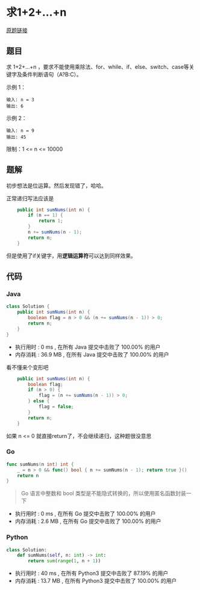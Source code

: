 # 求1+2+…+n

[原题链接](https://leetcode-cn.com/problems/qiu-12n-lcof/)

## 题目

求 1+2+...+n ，要求不能使用乘除法、for、while、if、else、switch、case等关键字及条件判断语句（A?B:C）。

示例 1：
```text
输入: n = 3
输出: 6
```

示例 2：
```text
输入: n = 9
输出: 45
```

限制：1 <= n <= 10000

## 题解

初步想法是位运算。然后发现错了，哈哈。

正常递归写法应该是 
```java
    public int sumNums(int n) {
        if (n == 1) {
            return 1;
        }
        n += sumNums(n - 1);
        return n;
    }
```

但是使用了if关键字，用**逻辑运算符**可以达到同样效果。

## 代码

### Java

```java
class Solution {
    public int sumNums(int n) {
        boolean flag = n > 0 && (n += sumNums(n - 1)) > 0;
        return n;
    }
}
```

- 执行用时 : 0 ms , 在所有 Java 提交中击败了 100.00% 的用户 
- 内存消耗 : 36.9 MB , 在所有 Java 提交中击败了 100.00% 的用户

看不懂来个变形吧

```java
    public int sumNums(int n) {
        boolean flag;
        if (n > 0) {
            flag = (n += sumNums(n - 1)) > 0;
        } else {
            flag = false;
        }
        return n;
    }
```

如果 n <= 0 就直接return了，不会继续递归，这种题很没意思

### Go

```go
func sumNums(n int) int {
	_ = n > 0 && func() bool { n += sumNums(n - 1); return true }()
	return n
}
```

> Go 语言中整数和 bool 类型是不能隐式转换的，所以使用匿名函数封装一下

- 执行用时 : 0 ms , 在所有 Go 提交中击败了 100.00% 的用户
- 内存消耗 : 2.6 MB , 在所有 Go 提交中击败了 100.00% 的用户

### Python
```python
class Solution:
    def sumNums(self, n: int) -> int:
        return sum(range(1, n + 1))
```

- 执行用时 : 40 ms , 在所有 Python3 提交中击败了 87.19% 的用户 
- 内存消耗 : 13.7 MB , 在所有 Python3 提交中击败了 100.00% 的用户

